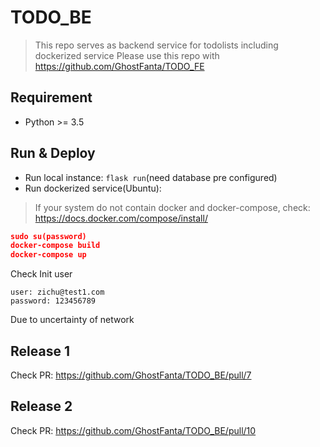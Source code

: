 # TODO_BE
> This repo serves as backend service for todolists including dockerized service
Please use this repo with https://github.com/GhostFanta/TODO_FE

## Requirement

+ Python >= 3.5

## Run & Deploy
+ Run local instance: `flask run`(need database pre configured)
+ Run dockerized service(Ubuntu): 

>If your system do not contain docker and docker-compose, check:
https://docs.docker.com/compose/install/

```json
sudo su(password)
docker-compose build
docker-compose up
```
Check Init user
```
user: zichu@test1.com
password: 123456789
```

Due to uncertainty of network

## Release 1
Check PR: https://github.com/GhostFanta/TODO_BE/pull/7

## Release 2
Check PR: https://github.com/GhostFanta/TODO_BE/pull/10